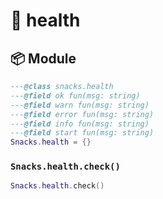 # 🍿 health

<!-- docgen -->

## 📦 Module

```lua
---@class snacks.health
---@field ok fun(msg: string)
---@field warn fun(msg: string)
---@field error fun(msg: string)
---@field info fun(msg: string)
---@field start fun(msg: string)
Snacks.health = {}
```

### `Snacks.health.check()`

```lua
Snacks.health.check()
```
